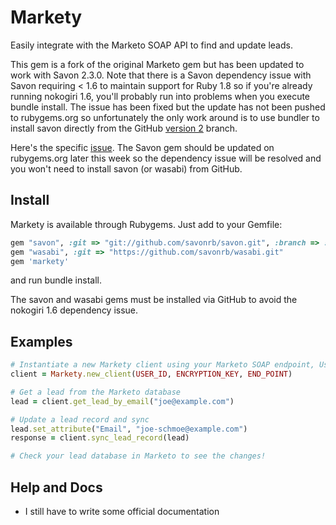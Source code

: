 # Markety
Easily integrate with the Marketo SOAP API to find and update leads.

This gem is a fork of the original Marketo gem but has been updated to work with Savon 2.3.0. Note that there is a Savon dependency issue with Savon requiring < 1.6 to maintain support for Ruby 1.8 so if you're already running nokogiri 1.6, you'll probably run into problems when you execute bundle install. The issue has been fixed but the update has not been pushed to rubygems.org so unfortunately the only work around is to use bundler to install savon directly from the GitHub [version 2](https://github.com/savonrb/savon/tree/version2) branch.

Here's the specific [issue](https://github.com/savonrb/savon/issues/487). The Savon gem should be updated on rubygems.org later this week so the dependency issue will be resolved and you won't need to install savon (or wasabi) from GitHub.

## Install
Markety is available through Rubygems. Just add to your Gemfile:

```ruby
gem "savon", :git => "git://github.com/savonrb/savon.git", :branch => :version2
gem "wasabi", :git => "https://github.com/savonrb/wasabi.git"
gem 'markety'
```

and run bundle install.

The savon and wasabi gems must be installed via GitHub to avoid the nokogiri 1.6 dependency issue.

## Examples

```ruby
# Instantiate a new Markety client using your Marketo SOAP endpoint, User ID, and Encryption Key
client = Markety.new_client(USER_ID, ENCRYPTION_KEY, END_POINT) 

# Get a lead from the Marketo database
lead = client.get_lead_by_email("joe@example.com")

# Update a lead record and sync
lead.set_attribute("Email", "joe-schmoe@example.com")
response = client.sync_lead_record(lead)

# Check your lead database in Marketo to see the changes!
```

## Help and Docs

* I still have to write some official documentation